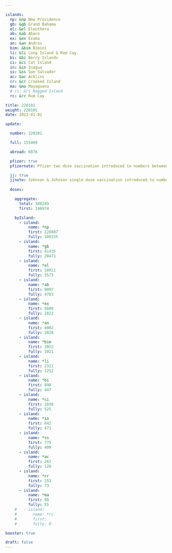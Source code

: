 ```yaml
---

islands:
  np: &np New Providence
  gb: &gb Grand Bahama
  el: &el Eleuthera
  ab: &ab Abaco
  ex: &ex Exuma
  an: &an Andros
  bim: &bim Bimini
  li: &li Long Island & Rum Cay
  bi: &bi Berry Islands
  ci: &ci Cat Island
  in: &in Inagua
  ss: &ss San Salvador
  ac: &ac Acklins
  cr: &cr Crooked Island
  ma: &ma Mayaguana
  # ri: &ri Ragged Island
  rc: &rc Rum Cay

title: 220101
weight: 220101
date: 2022-01-01

update:

  number: 220101

  full: 155469

  abroad: 6076

  pfizer: true
  pfizernote: Pfizer two dose vaccination introduced to numbers between Saturday, Aug 07, 2021 and  Saturday, Aug 14, 2021 period.

  jj: true
  jjnote: Johnson & Johnson single dose vaccination introduced to numbers between Sat, Sep 4, 2021 and Fri, Sep 10, 2021 period.
  
  doses:

    aggregate:
      total: 308249
      first: 146974

    byIsland:
      - island:
          name: *np
          first: 228807
          fully: 109335
      - island:
          name: *gb
          first: 41435
          fully: 20471
      - island:
          name: *el
          first: 10911
          fully: 5573
      - island:
          name: *ab
          first: 9097
          fully: 4783
      - island:
          name: *ex
          first: 5606
          fully: 2822
      - island:
          name: *an
          first: 4002
          fully: 2028
      - island:
          name: *bim
          first: 2022
          fully: 1021
      - island:
          name: *li
          first: 2311
          fully: 1252
      - island:
          name: *bi
          first: 898
          fully: 447
      - island:
          name: *ci
          first: 1030
          fully: 525
      - island:
          name: *in
          first: 842
          fully: 471
      - island:
          name: *ss
          first: 775
          fully: 409
      - island:
          name: *ac
          first: 262
          fully: 128
      - island:
          name: *cr
          first: 153
          fully: 73
      - island:
          name: *ma
          first: 98
          fully: 55
    #   - island:
    #       name: *rc
    #       first: 
    #       fully: 0

booster: true 

draft: false
---
```


